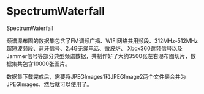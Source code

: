 # SpectrumWaterfall
SpectrumWaterfall

频谱瀑布图的数据集包含了FM调频广播、WIFI网络共用频段、312MHz-512MHz超短波频段、蓝牙信号、2.4G无绳电话、微波炉、
Xbox360跳频信号以及Jammer信号等部分典型频谱数据，共制作好了大约3500张左右瀑布图切片，数据集共包含10000张图片。

数据集下载完成后，需要将JPEGImages1和JPEGImage2两个文件夹合并为JPEGImages，然后就可以使用了。
